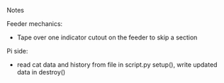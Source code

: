 Notes

Feeder mechanics:
*   Tape over one indicator cutout on the feeder to skip a section

Pi side:
*   read cat data and history from file in script.py setup(), 
    write updated data in destroy()
